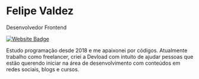 # Felipe Valdez 

Desenvolvedor Frontend

[![Website Badge](https://img.shields.io/badge/-Meu%20Site-238636?style=flat-square&logoColor=white&link=https://www.felipevaldez.com.br)](https://www.felipevaldez.com.br)

Estudo programação desde 2018 e me apaixonei por códigos. Atualmente trabalho como freelancer, criei a 
Devload com intuito de ajudar pessoas que estão querendo iniciar na área de 
desenvolvimento com conteúdos em redes sociais, blogs e cursos.
